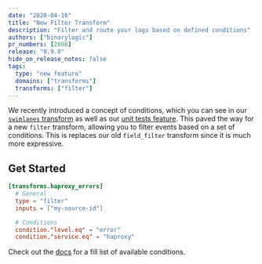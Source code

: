 ```yaml
---
date: "2020-04-16"
title: "New Filter Transform"
description: "Filter and route your logs based on defined conditions"
authors: ["binarylogic"]
pr_numbers: [2088]
release: "0.9.0"
hide_on_release_notes: false
tags:
  type: "new feature"
  domains: ["transforms"]
  transforms: ["filter"]
---
```


We recently introduced a concept of conditions, which you can see in our
[`swimlanes` transform][docs.transforms.swimlanes] as well as our [unit
tests feature][docs.reference.tests]. This paved the way for a new `filter`
transform, allowing you to filter events based on a set of conditions. This
is replaces our old `field_filter` transform since it is much more expressive.

## Get Started

```toml title="vector.toml"
[transforms.haproxy_errors]
  # General
  type = "filter"
  inputs = ["my-source-id"]

  # Conditions
  condition."level.eq" = "error"
  condition."service.eq" = "haproxy"
```

Check out the [docs][docs.transforms.filter] for a fill list of available
conditions.

[docs.reference.tests]: /docs/reference/tests/
[docs.transforms.filter]: /docs/reference/transforms/filter/
[docs.transforms.swimlanes]: /docs/reference/transforms/swimlanes/
